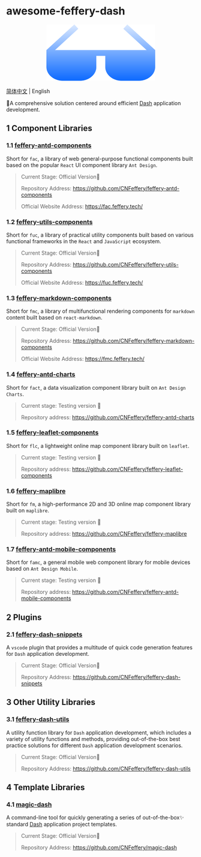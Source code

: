 # awesome-feffery-dash

<p align="center">
	<img src="./imgs/awesome-feffery-dash.svg" height=150></img>
</p>

[简体中文](./README.md) | English

🤩A comprehensive solution centered around efficient [Dash](https://github.com/plotly/dash) application development.

## 1 Component Libraries

### 1.1 [feffery-antd-components](https://github.com/CNFeffery/feffery-antd-components) 

Short for `fac`, a library of web general-purpose functional components built based on the popular `React` UI component library `Ant Design`.

> Current Stage: Official Version🚀
>
> Repository Address: https://github.com/CNFeffery/feffery-antd-components 
>
> Official Website Address: https://fac.feffery.tech/ 

### 1.2 [feffery-utils-components](https://github.com/CNFeffery/feffery-utils-components) 

Short for `fuc`, a library of practical utility components built based on various functional frameworks in the `React` and `JavaScript` ecosystem.

> Current Stage: Official Version🚀
>
> Repository Address: https://github.com/CNFeffery/feffery-utils-components 
>
> Official Website Address: https://fuc.feffery.tech/ 

### 1.3 [feffery-markdown-components](https://github.com/CNFeffery/feffery-markdown-components) 

Short for `fmc`, a library of multifunctional rendering components for `markdown` content built based on `react-markdown`.

> Current Stage: Official Version🚀
>
> Repository Address: https://github.com/CNFeffery/feffery-markdown-components 
>
> Official Website Address: https://fmc.feffery.tech/ 

### 1.4 [feffery-antd-charts](https://github.com/CNFeffery/feffery-antd-charts) 

Short for `fact`, a data visualization component library built on `Ant Design Charts`.

> Current stage: Testing version 🐣
>
> Repository address: https://github.com/CNFeffery/feffery-antd-charts 

### 1.5 [feffery-leaflet-components](https://github.com/CNFeffery/feffery-leaflet-components) 

Short for `flc`, a lightweight online map component library built on `leaflet`.

> Current stage: Testing version 🐣
>
> Repository address: https://github.com/CNFeffery/feffery-leaflet-components 

### 1.6 [feffery-maplibre](https://github.com/CNFeffery/feffery-maplibre) 

Short for `fm`, a high-performance 2D and 3D online map component library built on `maplibre`.

> Current stage: Testing version 🐣
>
> Repository address: https://github.com/CNFeffery/feffery-maplibre 

### 1.7 [feffery-antd-mobile-components](https://github.com/CNFeffery/feffery-antd-mobile-components) 

Short for `famc`, a general mobile web component library for mobile devices based on `Ant Design Mobile`.

> Current stage: Testing version 🐣
>
> Repository address: https://github.com/CNFeffery/feffery-antd-mobile-components

## 2 Plugins

### 2.1 [feffery-dash-snippets](https://github.com/CNFeffery/feffery-dash-snippets) 

A `vscode` plugin that provides a multitude of quick code generation features for `Dash` application development.

> Current Stage: Official Version🚀
>
> Repository Address: https://github.com/CNFeffery/feffery-dash-snippets 

## 3 Other Utility Libraries

### 3.1 [feffery-dash-utils](https://github.com/CNFeffery/feffery-dash-utils) 

A utility function library for `Dash` application development, which includes a variety of utility functions and methods, providing out-of-the-box best practice solutions for different `Dash` application development scenarios.

> Current Stage: Official Version🚀
>
> Repository Address: https://github.com/CNFeffery/feffery-dash-utils

## 4 Template Libraries

### 4.1 [magic-dash](https://github.com/CNFeffery/magic-dash) 

A command-line tool for quickly generating a series of out-of-the-box✨ standard [Dash](https://github.com/plotly/dash) application project templates.

> Current Stage: Official Version🚀
>
> Repository Address: https://github.com/CNFeffery/magic-dash
